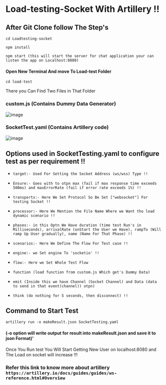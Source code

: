 # Load-testing-Socket With Artillery !!

## After Git Clone follow The Step's

    cd Loadtesting-socket

    npm install 

    npm start (this will start the server for chat application your can listen the app on Localhost:8080) 

#### Open New Terminal And move To Load-test Folder

    cd load-test

There you Can Find Two Files in That Folder

### custom.js (Contains Dummy Data Generator)
![image](https://user-images.githubusercontent.com/40320848/108027209-ce409b80-704f-11eb-8828-d875a699c147.png)
### SocketTest.yaml (Contains Artillery code)
![image](https://user-images.githubusercontent.com/40320848/108027321-fd570d00-704f-11eb-97d0-06d95476dab4.png)



## Options used in SocketTesting.yaml to configure test as per requirement !!

- `target:- Used For Setting the Socket Address (ws/wss) Type !!`

- `Ensure:- Goes with to otpn max (fail if max response time exceeds 500ms) and maxErrorRate (fail if error rate exceeds 1%) !!`

- `transports:- Here We Set Protocol So Be Set ["websocket"] For testing Socket !!`

- `processor:- Here We Mention the File Name Where we Want tho load dynamic scenario !!`

- `phases:- in this Optn We Have duration (time test Run's in Milliseconds), arrivalRate (onStart the User we Have), rampTo (Will ramp Up User gradually), name (Name For That Phase) !!`

- `scenarios:- Here We Define The Flow For Test case !!`

- `engine:- we Set engine To 'socketio' !!`

- `flow:- Here we Set Whole Test Flow` 

- `function (load function from custom.js Which get's Dummy Data)`

- `emit (Inside this we have Channel (Socket Channel) and Data (data to send in that event(channel)) otpn)`

- `think (do nothing for 5 seconds, then disconnect) !!`

## Command to Start Test
    artillery run -o makeResult.json SocketTesting.yaml 

#### (-o option will write output for result into makeResult.json and save it to json Format)'

Once You Run test You Will Start Getting New User on localhost:8080 and The Load on socket will increase !!!

### Refer this link to know more about artillery `https://artillery.io/docs/guides/guides/ws-reference.html#Overview`
